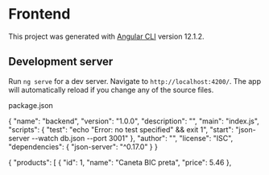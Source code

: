 # Frontend

This project was generated with [Angular CLI](https://github.com/angular/angular-cli) version 12.1.2.

## Development server

Run `ng serve` for a dev server. Navigate to `http://localhost:4200/`. The app will automatically reload if you change any of the source files.


package.json

{
    "name": "backend",
    "version": "1.0.0",
    "description": "",
    "main": "index.js",
    "scripts": {
        "test": "echo \"Error: no test specified\" && exit 1",
        "start": "json-server --watch db.json --port 3001"
    },
    "author": "",
    "license": "ISC",
    "dependencies": {
        "json-server": "^0.17.0"
    }
}

{
  "products": [
    {
      "id": 1,
      "name": "Caneta BIC preta",
      "price": 5.46
    },
